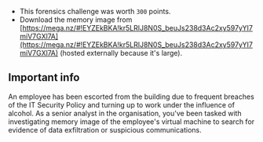 * This forensics challenge was worth `300` points.
* Download the memory image from [https://mega.nz/#!EYZEkBKA!kr5LRlJ8N0S_beuJs238d3Ac2xy597yYI7miV7GXl7A](https://mega.nz/#!EYZEkBKA!kr5LRlJ8N0S_beuJs238d3Ac2xy597yYI7miV7GXl7A) (hosted externally because it's large).


## Important info

An employee has been escorted from the building due to frequent breaches of the IT Security Policy and turning up to work under the influence of alcohol. As a senior analyst in the organisation, you've been tasked with investigating memory image of the employee's virtual machine to search for evidence of data exfiltration or suspicious communications.
